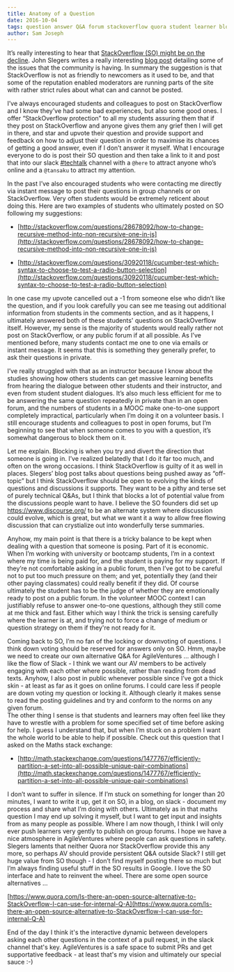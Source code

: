 ```yaml
---
title: Anatomy of a Question
date: 2016-10-04
tags: question answer Q&A forum stackoverflow quora student learner blocking slack instantmessage voting locking
author: Sam Joseph
---
```


It’s really interesting to hear that [StackOverflow (SO) might be on the decline](https://hackernoon.com/the-decline-of-stack-overflow-7cb69faa575d#.frp6i4ncr).  John Slegers writes a really interesting [blog post](https://hackernoon.com/the-decline-of-stack-overflow-7cb69faa575d#.frp6i4ncr) detailing some of the issues that the community is having.  In summary the suggestion is that StackOverflow is not as friendly to newcomers as it used to be, and that some of the reputation enabled moderators are running parts of the site with rather strict rules about what can and cannot be posted.

I’ve always encouraged students and colleagues to post on StackOverflow and I know they’ve had some bad experiences, but also some good ones.  I offer “StackOverflow protection” to all my students assuring them that if they post on StackOverflow and anyone gives them any grief then I will get in there, and star and upvote their question and provide support and feedback on how to adjust their question in order to maximise its chances of getting a good answer, even if I don’t answer it myself.  What I encourage everyone to do is post their SO question and then take a link to it and post that into our slack [#techtalk](https://agileventures.slack.com/messages/techtalk/) channel with a `@here` to attract anyone who’s online and a `@tansaku` to attract my attention.

In the past I’ve also encouraged students who were contacting me directly via instant message to post their questions in group channels or on StackOverflow.  Very often students would be extremely reticent about doing this. Here are two examples of students who ultimately posted on SO following my suggestions:

* [http://stackoverflow.com/questions/28678092/how-to-change-recursive-method-into-non-recursive-one-in-js](http://stackoverflow.com/questions/28678092/how-to-change-recursive-method-into-non-recursive-one-in-js)

* [http://stackoverflow.com/questions/30920118/cucumber-test-which-syntax-to-choose-to-test-a-radio-button-selection](http://stackoverflow.com/questions/30920118/cucumber-test-which-syntax-to-choose-to-test-a-radio-button-selection)

In one case my upvote cancelled out a -1 from someone else who didn’t like the question, and if you look carefully you can see me teasing out additional information from students in the comments section, and as it happens, I ultimately answered both of these students' questions on StackOverflow itself.  However, my sense is the majority of students would really rather not post on StackOverflow, or any public forum if at all possible.  As I’ve mentioned before, many students contact me one to one via emails or instant message.  It seems that this is something they generally prefer, to ask their questions in private.

I’ve really struggled with that as an instructor because I know about the studies showing how others students can get massive learning benefits from hearing the dialogue between other students and their instructor, and even from student student dialogues.  It’s also much less efficient for me to be answering the same question repeatedly in private than in an open forum, and the numbers of students in a MOOC make one-to-one support completely impractical, particularly when I’m doing it on a volunteer basis.  I still encourage students and colleagues to post in open forums, but I’m beginning to see that when someone comes to you with a question, it’s somewhat dangerous to block them on it.

Let me explain.  Blocking is when you try and divert the direction that someone is going in.  I’ve realized belatedly that I do it far too much, and often on the wrong occasions.  I think StackOverflow is guilty of it as well in places.  Slegers’ blog post talks about questions being pushed away as “off-topic” but I think StackOverflow should be open to evolving the kinds of questions and discussions it supports.  They want to be a pithy and terse set of purely technical Q&As, but I think that blocks a lot of potential value from the discussions people want to have.  I believe the SO founders did set up https://www.discourse.org/ to be an alternate system where discussion could evolve, which is great, but what we want it a way to allow free flowing discussion that can crystialize out into wonderfully terse summaries.

Anyhow, my main point is that there is a tricky balance to be kept when dealing with a question that someone is posing. Part of it is economic.  When I’m working with university or bootcamp students, I’m in a context where my time is being paid for, and the student is paying for my support.  If they’re not comfortable asking in a public forum, then I’ve got to be careful not to put too much pressure on them; and yet, potentially they (and their other paying classmates) could really benefit if they did.  Of course ultimately the student has to be the judge of whether they are emotionally ready to post on a public forum.  In the volunteer MOOC context I can justifiably refuse to answer one-to-one questions, although they still come at me thick and fast.  Either which way I think the trick is sensing carefully where the learner is at, and trying not to force a change of medium or question strategy on them if they're not ready for it.

Coming back to SO, I’m no fan of the locking or downvoting of questions.  I think down voting should be reserved for answers only on SO.  Hmm, maybe we need to create our own alternative Q&A for AgileVentures … although I like the flow of Slack - I think we want our AV members to be actively engaging with each other where possible, rather than reading from dead texts.  Anyhow, I also post in public whenever possible since I’ve got a thick skin - at least as far as it goes on online forums.  I could care less if people are down voting my question or locking it.  Although clearly it makes sense to read the posting guidelines and try and conform to the norms on any given forum.  
The other thing I sense is that students and learners may often feel like they have to wrestle with a problem for some specified set of time before asking for help.  I guess I understand that, but when I’m stuck on a problem I want the whole world to be able to help if possible.  Check out this question that I asked on the Maths stack exchange:

* [http://math.stackexchange.com/questions/1477767/efficiently-partition-a-set-into-all-possible-unique-pair-combinations](http://math.stackexchange.com/questions/1477767/efficiently-partition-a-set-into-all-possible-unique-pair-combinations)

I don’t want to suffer in silence.  If I’m stuck on something for longer than 20 minutes, I want to write it up, get it on SO, in a blog, on slack - document my process and share what I’m doing with others.  Ultimately as in that maths question I may end up solving it myself, but I want to get input and insights from as many people as possible.  Where I am now though, I think I will only ever push learners very gently to publish on group forums.  I hope we have a nice atmosphere in AgileVentures where people can ask questions in safety.  Slegers laments that neither Quora nor StackOverflow provide this any more, so perhaps AV should provide persistent Q&A outside Slack?  I still get huge value from SO though - I don’t find myself posting there so much but I’m always finding useful stuff in the SO results in Google.  I love the SO interface and hate to reinvent the wheel.  There are some open source alternatives …

[https://www.quora.com/Is-there-an-open-source-alternative-to-StackOverflow-I-can-use-for-internal-Q-A](https://www.quora.com/Is-there-an-open-source-alternative-to-StackOverflow-I-can-use-for-internal-Q-A)

End of the day I think it's the interactive dynamic between developers asking each other questions in the context of a pull request, in the slack channel that's key.  AgileVentures is a safe space to submit PRs and get supportative feedback - at least that's my vision and ultimately our special sauce :-)
